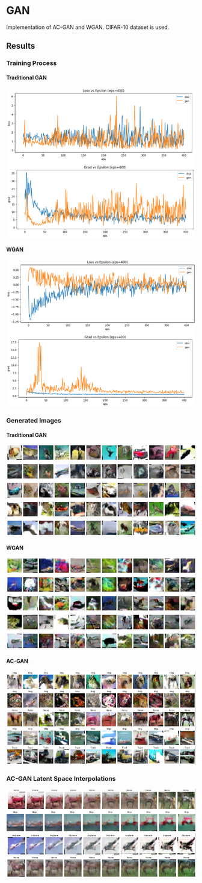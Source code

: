 # GAN
Implementation of AC-GAN and WGAN. CIFAR-10 dataset is used.

## Results

### Training Process

#### Traditional GAN
![](imgs/Ori_Train_process.png)

#### WGAN
![](imgs/WGAN_Train_process.png)

### Generated Images

#### Traditional GAN
![](imgs/Ori_Gen.png)

#### WGAN
![](imgs/WGAN_Gen.png)

#### AC-GAN
![](imgs/AC_Gen.png)

### AC-GAN Latent Space Interpolations
![](imgs/4-horse.png)
![](imgs/5-ship.png)
![](imgs/64-plane.png)
![](imgs/69-horse.png)

